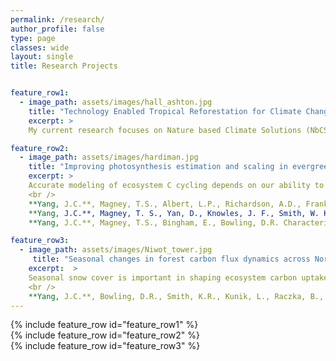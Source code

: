```yaml
---
permalink: /research/
author_profile: false
type: page
classes: wide
layout: single
title: Research Projects


feature_row1:
  - image_path: assets/images/hall_ashton.jpg
    title: "Technology Enabled Tropical Reforestation for Climate Change Mitigation and Adaptation"
    excerpt: >
    My current research focuses on Nature based Climate Solutions (NbCS) that increase carbon storage while restoring healthy ecosystems and biodiversity.  However, assessing the potential and impacts of NbCS projects is complex and large uncertainties remain a major barrier to successful implementation.  This research seeks to develop predictive tools based on process-based demographic vegetation modeling (CLM-FATES) to support robust, scalable, and credible reforestation strategies in tropical ecosystems.  We are using this model to simulate which planting and management strategies optimize the balance between 1) maximizing carbon gain in the short term, 2) minimizing cost, and 3) achieving a healthy & biodiverse native forest in the long term.  This can help to ensure both the financial viability and ecological co-benefits of a carbon removal project.

feature_row2:
  - image_path: assets/images/hardiman.jpg
    title: "Improving photosynthesis estimation and scaling in evergreen conifer forests using proximal remote sensing"
    excerpt: >
    Accurate modeling of ecosystem C cycling depends on our ability to understand seasonal changes in photosynthetic function, and how these changes are driven by environmental factors such as water stress.  Typically, photosynthetic processes are investigated by sub-disciplines that use different methodologies to focus in on specific spatial and tempora scales, however it becomes challenging to then reconcile estimates obtained across these different scales. Proximal remote sensing employs the same methods used in large-scale remote sensing, but from a much shorter distance, such as at the leaf surface or from ground-based towers. Thus, mechanistic insight behind promising novel spectral signals such as solar insuced fluorescence (SIF) or the photochemical reflectance index (PRI) can be assessed on the ground at high temporal resolution.  These newer remote sensing based indices of plant function are linked to the functional status of leaves rather than simply pigment content and may be more sensitive to dynamic stress-mediated reductions in photosynthesis of conifer trees. In this research we compared seasonal fluctuations SIF, PRI, and photosynthesis in conifer trees at both the canopy scale and leaf scale to explore mechanisms linking SIF, photosynthesis, and photoprotection across seasons and in response to drought.  Ultimately, mechanistic insights gained can be extrapolated in remote sensing studies to provide a functional understanding of broad-scale ecosystem dynamics and improve C modeling.
    <br />
    **Yang, J.C.**, Magney, T.S., Albert, L.P., Richardson, A.D., Frankenberg, C., Stutz, J., Grossman, K., Burns, S.P., B., Seyednasrollah, Blanken, P.D., Bowling, D.R. (2022).  Gross primary production (GPP) and red solar induced fluorescence (SIF) respond differently to light and seasonal environmental conditions in a subalpine conifer forest. Agricultural and Forest Meteorology, 317, 108904. [paper](https://www.sciencedirect.com/science/article/pii/S0168192322000971) 
    **Yang, J.C.**, Magney, T. S., Yan, D., Knowles, J. F., Smith, W. K., Scott, R. L., & Barron‐Gafford, G. A. (2020). The photochemical reflectance index (PRI) captures the ecohydrologic sensitivity of a semi‐arid mixed conifer forest. Journal of Geophysical Research: Biogeosciences, e2019JG005624.[paper](https://agupubs.onlinelibrary.wiley.com/doi/abs/10.1029/2019JG005624)
    **Yang, J.C.**, Magney, T.S., Bingham, E., Bowling, D.R. Characterizing the photosynthetic response of ponderosa pine needles to experimental drought using leaf-scale solar-induced fluorescence (SIF). (In prep).

feature_row3:
  - image_path: assets/images/Niwot_tower.jpg
     title: "Seasonal changes in forest carbon flux dynamics across North America"
    excerpt:  >
    Seasonal snow cover is important in shaping ecosystem carbon uptake across many regions of the world, however forest response to projected declines in snowpack remain uncertain.  We studied the response of forest productivity to interannual and spatial variability in snow cover, timing of snowmelt, and length of the growing season.  We combined carbon flux (eddy covariance) and weather data from 14 temperate deciduous and evergreen forests in the US and southeast Canada with snow and precipitation from the Snow Data Assimilation System (SNODAS). Results showed that the capacity for plants to gain more carbon during a longer growing season appears to be dependent on soil water status determined by long-term climate, rather than interannual fluctuations in weather.  We did not find evidence that the magnitude of the snowpack had a legacy effect on subsequent active season productivity.  We highlight that there was large interannual variability both within and between sites that was not well explained by seasonal climate or phenology. 
    <br />
    **Yang, J.C.**, Bowling, D.R., Smith, K.R., Kunik, L., Raczka, B., Anderegg, W.R., … & Litvak, M.E. (2024). Forest carbon uptake as influenced by snowpack and length of photosynthesis season in seasonally snow-covered forests of North America. Agricultural and Forest Meteorology, 353, p.110054. [paper](https://www.sciencedirect.com/science/article/abs/pii/S0168192324001692) 
---
```


{% include feature_row id="feature_row1" %}  
{% include feature_row id="feature_row2" %}  
{% include feature_row id="feature_row3" %}
